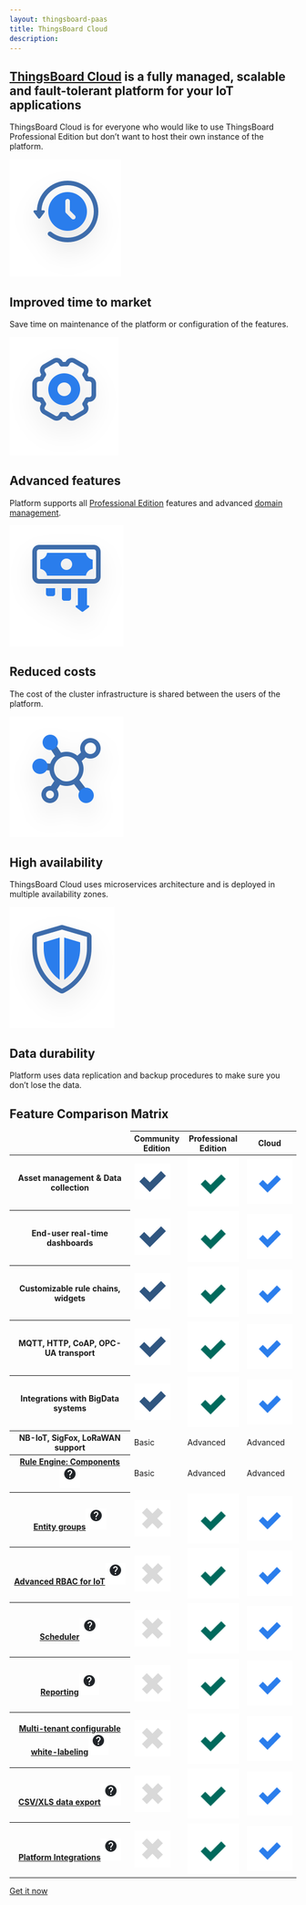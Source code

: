 ```yaml
---
layout: thingsboard-paas
title: ThingsBoard Cloud
description: 
---
```


<div id="background">
<div class="main"></div><div class="small"></div>
</div>
<section id="tb-customers">
	<main>
		<a href="/industries/telecom/#tmobile"><object data="/images/customers/clear/t-mobile.svg"></object></a>
		<a href="https://www.bosch.com/"><object data="/images/customers/clear/bosch.svg"></object></a>
		<a href="https://www.prosegur.com/"><object data="/images/customers/clear/prosegur.svg"></object></a>
		<a href="http://www.engie.sk/en/kontakt"><object data="/images/customers/clear/engie.svg"></object></a>
		<a href="/industries/smart-energy/#circutor"><object data="/images/customers/clear/circutor.svg"></object></a>
		<a href="/industries/telecom/#tektelic"><object data="/images/customers/clear/tektelic.svg"></object></a>
	</main>
</section>
<section id="intro">
	<main>
		<h1 class="intro_title"><a href="what-is-thingsboard-cloud/">ThingsBoard Cloud</a> is a fully managed, scalable and fault-tolerant platform for your IoT applications</h1>
		<div id="labeling"> 
        <p>ThingsBoard Cloud is for everyone who would like to use ThingsBoard Professional Edition but don’t want to host their own instance of the platform.</p>
		</div>
        <div id="cards" class="row">
            <div class="col-lg-6">
                <div><img src="/images/paas/improved-time.svg">
                <h1>Improved time to market</h1>
                <p>Save time on maintenance of the platform or configuration of the features.</p>
                </div>
            </div>
            <div class="col-lg-6">
                <div><img src="/images/paas/advanced-features.svg">
                <h1>Advanced features</h1>
                <p>Platform supports all <a href="/products/thingsboard-pe/">Professional Edition</a> features and advanced <a href="/products/paas/domains/">domain management</a>.</p>
                </div>
            </div>
            <div class="col-lg-6">
                <div><img src="/images/paas/reduced-costs.svg">
                <h1>Reduced costs</h1>
                <p>The cost of the cluster infrastructure is shared between the users of the platform.</p>
                </div>
            </div>
            <div class="col-lg-6">
                <div><img src="/images/paas/high-availability.svg">
                <h1>High availability</h1>
                <p>ThingsBoard Cloud uses microservices architecture and is deployed in multiple availability zones.</p>
                </div>
            </div>
            <div class="col-lg-6">
                <div><img src="/images/paas/data-durability.svg">
                <h1>Data durability</h1>
                <p>Platform uses data replication and backup procedures to make sure you don’t lose the data.</p>
                </div>
            </div>
        </div>
	</main>
</section>
<section id="matrix">
	<main>
	<h1>Feature Comparison Matrix</h1>
	<div class="table_bg">
	<div></div><div></div>
	<div></div><div></div>
	<div></div><div></div>
	<div></div><div></div>
	<div></div><div></div>
	<div></div><div></div>
	<div></div><div></div>
	</div>
	<table>
            <thead>
                <tr>
                    <td></td>
                    <th>Community<br/>Edition</th>
                    <th>Professional<br/>Edition</th>
                    <th>Cloud</th>
                </tr>
            </thead>
            <tbody>
                <tr>
                    <th>Asset management & Data collection</th>
                    <td><img src="/images/pe/checked_ce.svg"></td>
                    <td><img src="/images/pe/checked_pe.svg"></td>
                    <td><img src="/images/pe/checked_c.svg"></td>
                </tr>
                <tr>
                    <th>End-user real-time dashboards</th>
                    <td><img src="/images/pe/checked_ce.svg"></td>
                    <td><img src="/images/pe/checked_pe.svg"></td>
                    <td><img src="/images/pe/checked_c.svg"></td>
                </tr>
                <tr>
                    <th>Customizable rule chains, widgets</th>
                    <td><img src="/images/pe/checked_ce.svg"></td>
                    <td><img src="/images/pe/checked_pe.svg"></td>
                    <td><img src="/images/pe/checked_c.svg"></td>
                </tr>
                <tr>
                    <th>MQTT, HTTP, CoAP, OPC-UA transport</th>
                    <td><img src="/images/pe/checked_ce.svg"></td>
                    <td><img src="/images/pe/checked_pe.svg"></td>
                    <td><img src="/images/pe/checked_c.svg"></td>
                </tr>
                <tr>
                    <th>Integrations with BigData systems</th>
                    <td><img src="/images/pe/checked_ce.svg"></td>
                    <td><img src="/images/pe/checked_pe.svg"></td>
                    <td><img src="/images/pe/checked_c.svg"></td>
                </tr>
                <tr>
                    <th>NB-IoT, SigFox, LoRaWAN support</th>
                    <td>Basic</td>
                    <td>Advanced</td>
                    <td>Advanced</td>
                </tr>
                <tr>
                    <th><a href="/docs/user-guide/rule-engine-2-0/overview/">Rule Engine: Components<img src="/images/pe/help-black18.svg"></a></th>
                    <td>Basic</td>
                    <td>Advanced</td>
                    <td>Advanced</td>
                </tr>              
                <tr>
                    <th><a href="/docs/user-guide/groups/">Entity groups<img src="/images/pe/help-black18.svg"></a></th>
                    <td><img src="/images/pe/unchecked.svg"></td>
                    <td><img src="/images/pe/checked_pe.svg"></td>
                    <td><img src="/images/pe/checked_c.svg"></td>
                </tr>              
                <tr>
                    <th><a href="/docs/user-guide/rbac/">Advanced RBAC for IoT<img src="/images/pe/help-black18.svg"></a></th>
                    <td><img src="/images/pe/unchecked.svg"></td>
                    <td><img src="/images/pe/checked_pe.svg"></td>
                    <td><img src="/images/pe/checked_c.svg"></td>
                </tr>              
                <tr>
                    <th><a href="/docs/user-guide/scheduler/">Scheduler<img src="/images/pe/help-black18.svg"></a></th>
                    <td><img src="/images/pe/unchecked.svg"></td>
                    <td><img src="/images/pe/checked_pe.svg"></td>
                    <td><img src="/images/pe/checked_c.svg"></td>
                </tr>              
                <tr>
                    <th><a href="/docs/user-guide/reporting/">Reporting<img src="/images/pe/help-black18.svg"></a></th>
                    <td><img src="/images/pe/unchecked.svg"></td>
                    <td><img src="/images/pe/checked_pe.svg"></td>
                    <td><img src="/images/pe/checked_c.svg"></td>
                </tr>              
                <tr>
                    <th><a href="/docs/user-guide/white-labeling/">Multi-tenant configurable white-labeling<img src="/images/pe/help-black18.svg"></a></th>
                    <td><img src="/images/pe/unchecked.svg"></td>
                    <td><img src="/images/pe/checked_pe.svg"></td>
                    <td><img src="/images/pe/checked_c.svg"></td>
                </tr>              
                <tr>
                    <th><a href="/docs/user-guide/csv-xls-data-export/">CSV/XLS data export<img src="/images/pe/help-black18.svg"></a></th>
                    <td><img src="/images/pe/unchecked.svg"></td>
                    <td><img src="/images/pe/checked_pe.svg"></td>
                    <td><img src="/images/pe/checked_c.svg"></td>
                </tr>              
                <tr>
                    <th><a href="/docs/user-guide/integrations/">Platform Integrations<img src="/images/pe/help-black18.svg"></a></th>
                    <td><img src="/images/pe/unchecked.svg"></td>
                    <td><img src="/images/pe/checked_pe.svg"></td>
                    <td><img src="/images/pe/checked_c.svg"></td>
                </tr>              
            </tbody>
    </table>
	</main>
</section>

<section id="bottom">
<main>
<a href="/pricing/" class="try-paas">Get it now</a>
</main>
</section>
